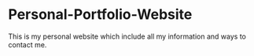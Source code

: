 # Personal-Portfolio-Website
This is my personal website which include all my information and ways to contact me.
